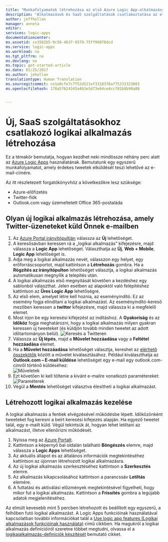 ```yaml
---
title: "Munkafolyamatok létrehozása az első Azure Logic App-alkalmazással | Microsoft Docs"
description: "Alkalmazások és SaaS szolgáltatások csatlakoztatása az első Logic App-alkalmazással – első lépések"
author: jeffhollan
manager: anneta
editor: 
services: logic-apps
documentationcenter: 
ms.assetid: ce3582b5-9c58-4637-9379-75ff99878dcd
ms.service: logic-apps
ms.workload: na
ms.tgt_pltfrm: na
ms.devlang: na
ms.topic: get-started-article
ms.date: 01/25/2017
ms.author: jehollan
translationtype: Human Translation
ms.sourcegitcommit: ce1e0cfe7c7f52d521ef3318376af75331323083
ms.openlocfilehash: 178a57624345a4b3e5d73e64ce4ccf81b8b90a88


---
```

# <a name="create-a-new-logic-app-connecting-saas-services"></a>Új, SaaS szolgáltatásokhoz csatlakozó logikai alkalmazás létrehozása
Ez a témakör bemutatja, hogyan kezdhet neki mindössze néhány perc alatt az [Azure Logic Apps](logic-apps-what-are-logic-apps.md) használatának. Bemutatunk egy egyszerű munkafolyamatot, amely érdekes tweetek elküldését teszi lehetővé az e-mail-címére.

Az itt részletezett forgatókönyvhöz a következőkre lesz szüksége:

* Azure-előfizetés
* Twitter-fiók
* Outlook.com vagy üzemeltetett Office 365-postaláda

## <a name="create-a-new-logic-app-to-email-you-tweets"></a>Olyan új logikai alkalmazás létrehozása, amely Twitter-üzeneteket küld Önnek e-mailben
1. Az [Azure Portal irányítópultján](https://portal.azure.com) válassza az **Új** lehetőséget. 
2. A keresősávban keressen rá a „logikai alkalmazás” kifejezésre, majd válassza a **Logic App** lehetőséget. Választhatja az **Új**, **Web + Mobile**, **Logic App** lehetőséget is. 
3. Adja meg a logikai alkalmazás nevét, válasszon egy helyet, egy erőforráscsoportot, majd kattintson a **Létrehozás** gombra.  Ha a **Rögzítés az irányítópulton** lehetőséget választja, a logikai alkalmazás automatikusan megnyílik a telepítés után.  
4. A logikai alkalmazás első megnyitását követően a kezdéshez egy sablonból választhat.  Jelen esetben az alapoktól való felépítéshez kattintson az **Üres Logic App** lehetőségre. 
5. Az első elem, amelyet létre kell hoznia, az eseményindító.  Ez az esemény fogja elindítani a logikai alkalmazást.  Az eseményindító-kereső mezőben keressen a **twitter** kifejezésre, majd válassza ki a megfelelő elemet.
6. Most írjon be egy keresési kifejezést az indításhoz.  A **Gyakoriság** és az **Időköz** fogja meghatározni, hogy a logikai alkalmazás milyen gyakran keressen új tweeteket (és küldjön tovább minden tweetet az adott időtartományon belül).
    ![Keresés a Twitteren](media/logic-apps-create-a-logic-app/twittersearch.png)
7. Válassza az **Új lépés**, majd a **Művelet hozzáadása** vagy a **Feltétel hozzáadása** elemet.
8. Ha a **Művelet hozzáadása** lehetőséget választja, kereshet az [elérhető összekötők](../connectors/apis-list.md) között a művelet kiválasztásához. Például kiválaszthatja az **Outlook.com – E-mail küldése** lehetőséget egy e-mail egy outlook.com-címről történő küldéséhez:  
    ![Műveletek](media/logic-apps-create-a-logic-app/actions.png)
9. Ezt követően ki kell töltenie a kívánt e-mailre vonatkozó paramétereket:  ![Paraméterek](media/logic-apps-create-a-logic-app/parameters.png)
10. Végül a **Mentés** lehetőséget választva élesítheti a logikai alkalmazást.

## <a name="manage-your-logic-app-after-creation"></a>Létrehozott logikai alkalmazás kezelése
A logikai alkalmazás a fentiek elvégzésével működésbe lépett. Időközönként tweeteket fog keresni a beírt keresési kifejezés alapján. Ha egyező tweetet talál, egy e-mailt küld. Végül tekintsük át, hogyan lehet letiltani az alkalmazást, illetve ellenőrizni működését.

1. Nyissa meg az [Azure Portalt](https://portal.azure.com).
2. Kattintson a képernyő bal oldalán található **Böngészés** elemre, majd válassza a **Logic Apps** lehetőséget.
3. Az aktuális állapot és az általános információk megtekintéséhez kattintson az újonnan létrehozott logikai alkalmazásra.
4. Az új logikai alkalmazás szerkesztéséhez kattintson a **Szerkesztés** elemre.
5. Az alkalmazás kikapcsolásához kattintson a parancssáv **Letiltás** elemére.
6. A futtatási és aktiválási előzmények megtekintésével figyelheti, hogy mikor fut a logikai alkalmazás.  Kattintson a **Frissítés** gombra a legújabb adatok megjelenítéséhez.

Az elmúlt kevesebb mint 5 percben létrehozott és beállított egy egyszerű, a felhőben futó logikai alkalmazást. A Logic Apps funkcióinak használatával kapcsolatban további információkat talál a [Use logic app features (Logikai alkalmazások funkcióinak használata)] című cikkben. Ha magukról a logikai alkalmazás definícióiról szeretne többet megtudni, olvassa el a [logikaialkalmazás-definíciók készítését](../logic-apps/logic-apps-author-definitions.md) bemutató cikket.

<!-- Shared links -->
[Azure portal]: https://portal.azure.com
[Use logic app features (Logikai alkalmazások funkcióinak használata)]: logic-apps-create-a-logic-app.md



<!--HONumber=Jan17_HO4-->


